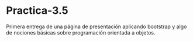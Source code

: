 # Practica-3.5

Primera entrega de una página de presentación aplicando bootstrap y algo de nociones básicas sobre programación orientada a objetos.
